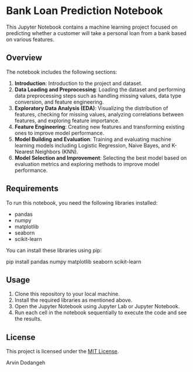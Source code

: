 # Bank Loan Prediction Notebook

This Jupyter Notebook contains a machine learning project focused on predicting whether a customer will take a personal loan from a bank based on various features.

## Overview

The notebook includes the following sections:

1. **Introduction**: Introduction to the project and dataset.
2. **Data Loading and Preprocessing**: Loading the dataset and performing data preprocessing steps such as handling missing values, data type conversion, and feature engineering.
3. **Exploratory Data Analysis (EDA)**: Visualizing the distribution of features, checking for missing values, analyzing correlations between features, and exploring feature importance.
4. **Feature Engineering**: Creating new features and transforming existing ones to improve model performance.
5. **Model Building and Evaluation**: Training and evaluating machine learning models including Logistic Regression, Naive Bayes, and K-Nearest Neighbors (KNN).
6. **Model Selection and Improvement**: Selecting the best model based on evaluation metrics and exploring methods to improve model performance.

## Requirements

To run this notebook, you need the following libraries installed:

- pandas
- numpy
- matplotlib
- seaborn
- scikit-learn

You can install these libraries using pip:

pip install pandas numpy matplotlib seaborn scikit-learn



## Usage

1. Clone this repository to your local machine.
2. Install the required libraries as mentioned above.
3. Open the Jupyter Notebook using Jupyter Lab or Jupyter Notebook.
4. Run each cell in the notebook sequentially to execute the code and see the results.

## License

This project is licensed under the [MIT License](LICENSE).


Arvin Dodangeh
